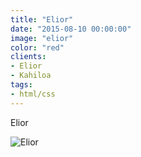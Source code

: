 ```yaml
---
title: "Elior"
date: "2015-08-10 00:00:00"
image: "elior"
color: "red"
clients:
- Elior
- Kahiloa
tags:
- html/css
---
```


Elior

![Elior](/images/projets/elior/elior-1.jpg)

